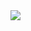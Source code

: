 <img src="https://capsule-render.vercel.app/api?type=waving&color=auto&height=200&section=header&text=내용입력&fontSize=90" />
<!---
gkfkktrh153/gkfkktrh153 is a ✨ special ✨ repository because its `README.md` (this file) appears on your GitHub profile.
You can click the Preview link to take a look at your changes.
--->
